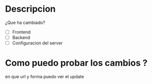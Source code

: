 # Descripcion
¿Que ha cambiado?

- [ ] Frontend
- [ ] Backend
- [ ] Configuracion del server

# Como puedo probar los cambios ? 
en que url y forma puedo ver el update
